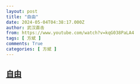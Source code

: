 ```yaml
---
layout: post
title: "自由"
date: 2024-05-04T04:38:17.000Z
author: 武汉直击
from: https://www.youtube.com/watch?v=kqG038PaLA4
tags: [ 方斌 ]
comments: True
categories: [ 方斌 ]
---
```

<!--1714797497000-->
[自由](https://www.youtube.com/watch?v=kqG038PaLA4)
------

<div>

</div>
